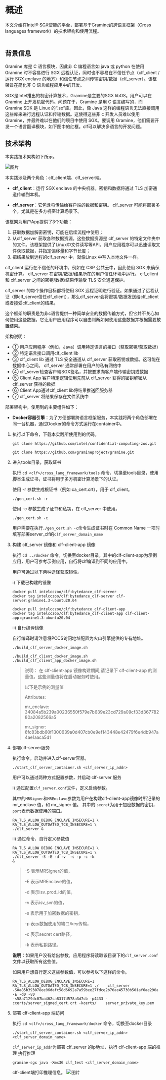 # **概述**
本文介绍在Intel® SGX使能的平台，部署基于Gramine的跨语言框架（Cross languages framework）的技术架构和使用流程。<br><br>

## 背景信息
Gramine 库是 C 语言模块，因此非 C 编程语言如 java 或 python 在使用 Gramine 时不容易进行 SGX 远程认证，同时也不容易在不信任节点（clf_client / 运行 SGX enclave 的地方）和信任节点之间传输密钥/数据（clf_server）。该框架旨在简化非 C 语言编程应用中的开发。

SGX是Intel推出的机密计算技术，Gramine是主要的SGX libOS。用户可以在 Gramine 上开发机密代码。问题在于，Gramine 是用 C 语言编写的，而 Gramine SDK 是 Linux 的“.so”库。因此，像 Java 这样的编程语言无法直接调用这些库来进行远程认证和传输数据。这使得这些非 c 开发人员难以使用 Gramine，并最终难以在他们的项目中使用 SGX。要调用 Gramine，他们需要开发一个语言翻译模块，如下图中的红框。clf可以解决多语言的开发问题。

## 技术架构
本实践技术架构如下所示。

![图片](clf_opportunity.svg "技术架构")

本实践涉及两个角色：clf_client端、clf_server端。

- **clf_client**：运行 SGX enclave 的中央机器。密钥和数据将通过 TLS 加密通道传输到本机。

- **clf_server**：它包含将传输给客户端的数据和密钥。 clf_server 可能将部署多个，尤其是在多方机密计算场景下。

该框架为用户App提供了3个功能：
1. 获取数据加解密密钥，可能在后续流程中使用；
2. 从clf_server 获取各种数据资源。这些数据资源是 clf_server 的特定文件夹中的文件。该框架提供了Linux中文件读写等API。用户应用程序可以迅速读取文件获取数据，并指定偏移量和字节长度；
3. 把结果放到远程的clf_server 中，就像Linux 中写入本地文件一样。

clf_client 运行在不信任的环境中，例如在 CSP 公共云中，因此使用 SGX 来确保机密计算。 clf_server 在密钥/数据/结果所在的用户信任环境中运行。 clf_client 和 clf_server 之间的密钥/数据/结果传输受 TLS 安全通道保护。

 clf_server 的每个操作目标都将使用 SGX 远程证明进行验证。如果通过了远程认证（即clf_server信任clf_client），那么clf_server会将密钥/数据发送给clf_client或者接受clf_client的结果。

这个框架的职责是为非c语言提供一种简单安全的数据传输方式，但它并不关心如何使用这些数据。它让用户应用程序可以自由判断如何使用这些数据并根据需要放置结果。

架构说明：

* ① 用户应用程序（例如，Java）调用特定语言的接口（获取密钥/获取数据）
* ② 特定语言接口调用clf_client lib
* ③ clf_client lib 通过 TLS 安全通道从 clf_server 获取密钥或数据。这可能在数据中心之间。 clf_server 通常部署在用户的私有网络中
* ④ clf_server检查客户端SGX签名，并按要求向客户端传输密钥或数据
* ⑤ Client App 客户特定逻辑使用先前从 clf_server 获得的密钥解密从 clf_server 获得的数据
* ⑥ Client App通过clf_client lib将结果推送回服务器
* ⑦ clf_server 将结果保存在文件系统中

部署架构中，使用到的主要组件如下：
* **Docker容器引擎**：为了方便部署跨语言框架服务，本实践将两个角色部署在同一台机器，通过Docker的命令方式运行在container中。



1. 执⾏以下命令，下载本实践所使⽤到的代码。
    ```shell
    git clone https://github.com/intel/confidential-computing-zoo.git

    git clone https://github.com/gramineproject/gramine.git
    ```
2. 进⼊tools⽬录，获取证书<p></p>
    执⾏ `cd <clf>/cross_lang_framework/tools` 命令，切换⾄tools⽬录，使用脚本生成证书，证书将用于多方机密计算场景下的认证。<p></p>
    使用 -r 参数生成根证书（例如 ca_cert.crt），用于 clf_client。
    ```shell
    ./gen_cert.sh -r
    ```
    使用 -c 参数生成子证书和私钥，在 clf_server 中使用。
    ```shell
    ./gen_cert.sh -c
    ```
    用户需要在执行`./gen_cert.sh -c`命令生成证书时在 Common Name 一项时填写部署server_clf的`clf_server_domain_name`


3. 构建 clf_server 镜像和 clf-client-app 镜像<p></p>
   执⾏ `cd ../docker` 命令，切换⾄docker⽬录，其中的clf-client-app为示例应用，用户可参考示例应用，自行将clf编译到不同的应用中。<p></p>
   用户可通过以下两种途径获取镜像。<p></p>
    i) 下载已构建的镜像

    ```shell
    docker pull intelcczoo/clf:bytedance_clf-server
    docker tag intelcczoo/clf:bytedance_clf-server clf-server:gramine1.3-ubuntu20.04

    docker pull intelcczoo/clf:bytedance_clf-client-app
    docker tag intelcczoo/clf:bytedance_clf-client-app clf-client-app:gramine1.3-ubuntu20.04
    ```

    ii) 自行编译镜像<p></p>
    自行编译时请注意将PCCS访问地址配置为火山引擎提供的专有地址。
    ```shell
    ./build_clf_server_docker_image.sh

    ./build_clf_client_docker_image.sh
    ./build_clf_client_app_docker_image.sh
    ```
    > 说明： 在 clf-client-app 镜像构建期间,请记录下 clf-client-app 的测量值。这些测量值将在启动服务时使用。<p></p>
    > 以下是示例的测量值<p></p>
    > Attributes:<p></p>
    > mr_enclave:  34084a5b239a00236550f579e7b639e23cd729a09cf33d36778280a2082566a5<p></p>
    > mr_signer:   6fc83bdb60f1300639a0d407cb0e9ef143448e42479f6e4db947a4ae1aaca5d1<p></p>

4. 部署clf-server服务<p></p>
    执⾏命令，启动并进入clf-server容器。
    ```shell
    ./start_clf_server_container.sh <clf_server_ip_addr>
    ```
    用户可以通过两种方式配置参数，并启动 clf-server 服务

    i) 通过配置``clf_server.conf``文件，定义启动参数。

    其中的`MRSigner`和`MREnclave`参数为用户在构建clf-client-app镜像时所记录的 mr_enclave 值，和 mr_signer 值。
    其中的 `secret`为用于加密数据的密钥，`port`表示数据使用的端口。
    ```shell
    RA_TLS_ALLOW_DEBUG_ENCLAVE_INSECURE=1 \
    RA_TLS_ALLOW_OUTDATED_TCB_INSECURE=1 \
    ./clf_server &
    ```
    ii) 通过命令，自行定义参数值
    ```shell
    RA_TLS_ALLOW_DEBUG_ENCLAVE_INSECURE=1 \
    RA_TLS_ALLOW_OUTDATED_TCB_INSECURE=1 \
    ./clf_server -S -E -d -v  -s -p -c -k
    &
    ```
    > -S 表示MRSigner的值，<p></p>
    > -E 表示MREnclave的值，<p></p>
    > -d 表示isv_prod_id的值，<p></p>
    > -v 表示isv_svn的值，<p></p>
    > -s 表示用于加密数据的密钥，<p></p>
    > -p 表示数据使用的端口/key传输，<p></p>
    > -c 表示secret cert路径，<p></p>
    > -k 表示私钥路径。

    **说明**：如果用户没有给出参数，应用程序将读取该目录下的``clf_server.conf``文件以获取所有这些值。<p></p>
    如果用户想自行定义这些参数值，可以参考以下这样的命令。
    ```shell
    RA_TLS_ALLOW_DEBUG_ENCLAVE_INSECURE=1 RA_TLS_ALLOW_OUTDATED_TCB_INSECURE=1 ./    clf_server 
    -S0a85b393078ee06dafc58d6692a7a59bee27fdce2b70ae45730b501af6ae290a -E -d0 -v0 
    -s58a7129dc07ba462ca8317d578a3d7cb -p4433 -ccerts/server_signed_cert.crt -kcerts/    server_private_key.pem
    ```

5. 部署 clf-client-app 端访问<p></p>
    执⾏ `cd <clf>/cross_lang_framework/docker` 命令，切换⾄docker⽬录
    ```shell
    ./start_clf_server_container.sh <clf_server_ip_addr> <clf_server_domain_name>
    ```
    `clf_server_ip_addr`为部署 clf_server 的ip地址，执行 clf-client-app 端的推理
    执行推理
    ```shell
    gramine-sgx java -Xmx3G clf_test <clf_server_domain_name>
    ```
    clf-client端打印推理信息。
    ![图片](ps2.png "执行推理")

